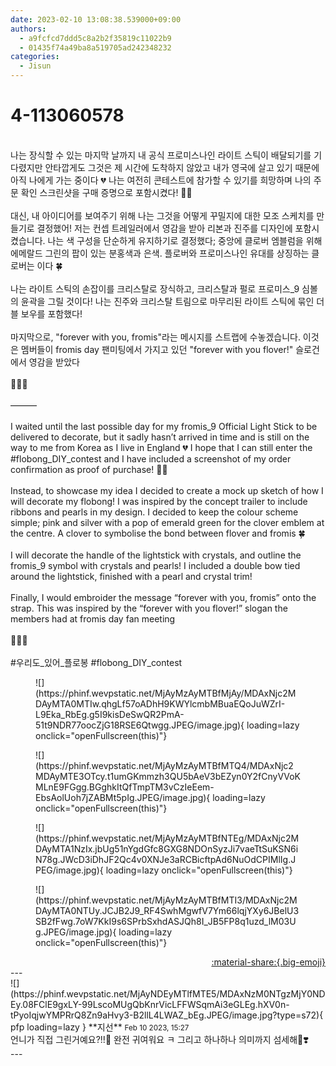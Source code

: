 ```yaml
---
date: 2023-02-10 13:08:38.539000+09:00
authors:
  - a9fcfcd7ddd5c8a2b2f35819c11022b9
  - 01435f74a49ba8a519705ad242348232
categories:
  - Jisun
---
```


# 4-113060578

<div class="post-container" markdown="1">
<div class="content-container md-sidebar__scrollwrap" markdown="1">

<br>나는 장식할 수 있는 마지막 날까지 내 공식 프로미스나인 라이트 스틱이 배달되기를 기다렸지만 안타깝게도 그것은 제 시간에 도착하지 않았고 내가 영국에 살고 있기 때문에 아직 나에게 가는 중이다 💔 나는 여전히 콘테스트에 참가할 수 있기를 희망하며 나의 주문 확인 스크린샷을 구매 증명으로 포함시켰다! 🙏🏻<br><br>대신, 내 아이디어를 보여주기 위해 나는 그것을 어떻게 꾸밀지에 대한 모조 스케치를 만들기로 결정했어! 저는 컨셉 트레일러에서 영감을 받아 리본과 진주를 디자인에 포함시켰습니다. 나는 색 구성을 단순하게 유지하기로 결정했다; 중앙에 클로버 엠블럼을 위해 에메랄드 그린의 팝이 있는 분홍색과 은색. 플로버와 프로미스나인 유대를 상징하는 클로버는 이다 🍀<br><br>나는 라이트 스틱의 손잡이를 크리스탈로 장식하고, 크리스탈과 펄로 프로미스_9 심볼의 윤곽을 그릴 것이다! 나는 진주와 크리스탈 트림으로 마무리된 라이트 스틱에 묶인 더블 보우를 포함했다!<br><br>마지막으로, "forever with you, fromis"라는 메시지를 스트랩에 수놓겠습니다. 이것은 멤버들이 fromis day 팬미팅에서 가지고 있던 "forever with you flover!" 슬로건에서 영감을 받았다<br><br>🎀💗🎀<br><br>———<br><br>I waited until the last possible day for my fromis_9 Official Light Stick to be delivered to decorate, but it sadly hasn’t arrived in time and is still on the way to me from Korea as I live in England 💔 I hope that I can still enter the \#flobong_DIY_contest  and I have included a screenshot of my order confirmation as proof of purchase! 🙏🏻<br><br>Instead, to showcase my idea I decided to create a mock up sketch of how I will decorate my flobong! I was inspired by the concept trailer to include ribbons and pearls in my design. I decided to keep the colour scheme simple; pink and silver with a pop of emerald green for the clover emblem at the centre. A clover to symbolise the bond between flover and fromis 🍀 <br><br>I will decorate the handle of the lightstick with crystals, and outline the fromis_9 symbol with crystals and pearls! I included a double bow tied around the lightstick, finished with a pearl and crystal trim!<br><br>Finally, I would embroider the message “forever with you, fromis” onto the strap. This was inspired by the “forever with you flover!” slogan the members had at fromis day fan meeting <br><br>🎀💗🎀<br><br>\#우리도_있어_플로봉  \#flobong_DIY_contest  
<figure markdown="1">
![](https://phinf.wevpstatic.net/MjAyMzAyMTBfMjAy/MDAxNjc2MDAyMTA0MTIw.qhgLf57oADhH9KWYlcmbMBuaEQoJuWZrI-L9Eka_RbEg.g5I9kisDeSwQR2PmA-51t9NDR77oocZjG18RSE6Qtwgg.JPEG/image.jpg){ loading=lazy onclick="openFullscreen(this)"}
</figure>

<figure markdown="1">
![](https://phinf.wevpstatic.net/MjAyMzAyMTBfMTQ4/MDAxNjc2MDAyMTE3OTcy.t1umGKmmzh3QU5bAeV3bEZyn0Y2fCnyVVoKMLnE9FGgg.BGghkItQfTmpTM3vCzIeEem-EbsAolUoh7jZABMt5pIg.JPEG/image.jpg){ loading=lazy onclick="openFullscreen(this)"}
</figure>

<figure markdown="1">
![](https://phinf.wevpstatic.net/MjAyMzAyMTBfNTEg/MDAxNjc2MDAyMTA1NzIx.jbUg51nYgdGfc8GXG8NDOnSyzJi7vaeTtSuKSN6iN78g.JWcD3iDhJF2Qc4v0XNJe3aRCBicftpAd6NuOdCPIMlIg.JPEG/image.jpg){ loading=lazy onclick="openFullscreen(this)"}
</figure>

<figure markdown="1">
![](https://phinf.wevpstatic.net/MjAyMzAyMTBfMTI3/MDAxNjc2MDAyMTA0NTUy.JCJB2J9_RF4SwhMgwfV7Ym66lqjYXy6JBelU3SB2fFwg.7oW7KkI9s6SPrbSxhdASJQh8I_JB5FP8q1uzd_lM03Ug.JPEG/image.jpg){ loading=lazy onclick="openFullscreen(this)"}
</figure>


</div>
</div>

<div style="text-align: right;" markdown="1">
<a href="https://weverse.io/fromis9/fanpost/4-113060578" style="text-align: right;">:material-share:{.big-emoji}</a>
</div>
---

<div class="comments-container md-sidebar__scrollwrap" markdown="1">
<div class="comment" markdown="1">
<div class='id-container' markdown="1">
![](https://phinf.wevpstatic.net/MjAyNDEyMTlfMTE5/MDAxNzM0NTgzMjY0NDEy.08FClE9gxLY-99LscoMUgQbKnrVicLFFWSqmAi3eGLEg.hXV0n-tPyoIqjwYMPRrQ8Zn9aHvy3-B2llL4LWAZ_bEg.JPEG/image.jpg?type=s72){ pfp loading=lazy }
**<span class="artist">지선</span>** <small>Feb 10 2023, 15:27</small><br>
</div>
<div class='comment-body' markdown="1">
언니가 직접 그린거예요?!!🤭 완전 귀여워요 ㅋ 그리고 하나하나 의미까지 섬세해🥹❣️
</div>
</div>
</div>
---
